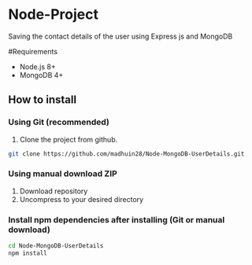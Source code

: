 # Node-Project
Saving the contact details of the user using Express js and MongoDB 

#Requirements
- Node.js 8+
- MongoDB 4+


## How to install

### Using Git (recommended)

1.  Clone the project from github.

```bash
git clone https://github.com/madhuin28/Node-MongoDB-UserDetails.git
```

### Using manual download ZIP

1.  Download repository
2.  Uncompress to your desired directory

### Install npm dependencies after installing (Git or manual download)

```bash
cd Node-MongoDB-UserDetails
npm install
```
